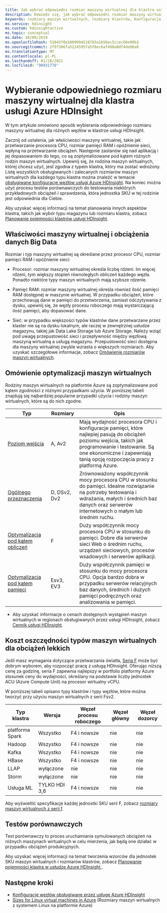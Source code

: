 ```yaml
---
title: Jak wybrać odpowiedni rozmiar maszyny wirtualnej dla klastra usługi Azure HDInsight
description: Dowiedz się, jak wybrać odpowiedni rozmiar maszyny wirtualnej dla klastra usługi HDInsight.
keywords: rozmiary maszyn wirtualnych, rozmiary klastrów, Konfiguracja klastra
ms.service: hdinsight
ms.custom: hdinsightactive
ms.topic: conceptual
ms.date: 10/09/2019
ms.openlocfilehash: 51043f0a1009994528783a1b56ec5ccec68e99b3
ms.sourcegitcommit: 2f9f306fa5224595fa5f8ec6af498a0df4de08a8
ms.translationtype: MT
ms.contentlocale: pl-PL
ms.lasthandoff: 01/28/2021
ms.locfileid: "98931776"
---
```

# <a name="selecting-the-right-vm-size-for-your-azure-hdinsight-cluster"></a>Wybieranie odpowiedniego rozmiaru maszyny wirtualnej dla klastra usługi Azure HDInsight

W tym artykule omówiono sposób wybierania odpowiedniego rozmiaru maszyny wirtualnej dla różnych węzłów w klastrze usługi HDInsight. 

Zacznij od ustalenia, jak właściwości maszyny wirtualnej, takie jak przetwarzanie procesora CPU, rozmiar pamięci RAM i opóźnienie sieci, wpłyną na przetwarzanie obciążeń. Następnie zastanów się nad aplikacją i jej dopasowaniem do tego, co są zoptymalizowane pod kątem różnych rodzin maszyn wirtualnych. Upewnij się, że rodzina maszyn wirtualnych, której chcesz użyć, jest zgodna z typem klastra, który ma zostać wdrożony. Listę wszystkich obsługiwanych i zalecanych rozmiarów maszyn wirtualnych dla każdego typu klastra można znaleźć w temacie [obsługiwane konfiguracje węzłów usługi Azure HDInsight](hdinsight-supported-node-configuration.md). Na koniec można użyć procesu testów porównawczych do testowania niektórych przykładowych obciążeń i sprawdzenia, która jednostka SKU w tej rodzinie jest odpowiednia dla Ciebie.

Aby uzyskać więcej informacji na temat planowania innych aspektów klastra, takich jak wybór typu magazynu lub rozmiaru klastra, zobacz [Planowanie pojemności klastrów usługi HDInsight](hdinsight-capacity-planning.md).

## <a name="vm-properties-and-big-data-workloads"></a>Właściwości maszyny wirtualnej i obciążenia danych Big Data

Rozmiar i typ maszyny wirtualnej są określane przez procesor CPU, rozmiar pamięci RAM i opóźnienie sieci:

- Procesor: rozmiar maszyny wirtualnej określa liczbę rdzeni. Im więcej rdzeni, tym większy stopień równoległych obliczeń każdego węzła. Ponadto niektóre typy maszyn wirtualnych mają szybsze rdzenie.

- Pamięć RAM: rozmiar maszyny wirtualnej określa również ilość pamięci RAM dostępnej w maszynie wirtualnej. W przypadku obciążeń, które przechowują dane w pamięci do przetworzenia, zamiast odczytywania z dysku, upewnij się, że węzły procesu roboczego mają wystarczającą ilość pamięci, aby dopasować dane.

- Sieć: w przypadku większości typów klastrów dane przetwarzane przez klaster nie są na dysku lokalnym, ale raczej w zewnętrznej usłudze magazynu, takiej jak Data Lake Storage lub Azure Storage. Należy wziąć pod uwagę przepustowość sieci i przepływność między węzłową maszyną wirtualną a usługą magazynu. Przepustowość sieci dostępna dla maszyny wirtualnej zwykle wzrasta o większych rozmiarach. Aby uzyskać szczegółowe informacje, zobacz [Omówienie rozmiarów maszyn wirtualnych](../virtual-machines/sizes.md).

## <a name="understanding-vm-optimization"></a>Omówienie optymalizacji maszyn wirtualnych

Rodziny maszyn wirtualnych na platformie Azure są zoptymalizowane pod kątem zgodności z różnymi przypadkami użycia. W poniższej tabeli znajdują się najbardziej popularne przypadki użycia i rodziny maszyn wirtualnych, które są do nich zgodne.

| Typ                     | Rozmiary           |    Opis       |
|--------------------------|-------------------|------------------------------------------------------------------------------------------------------------------------------------|
| [Poziom wejścia](../virtual-machines/sizes-general.md)          | A, Av2  | Mają wydajność procesora CPU i konfiguracje pamięci, które najlepiej pasują do obciążeń poziomu wejścia, takich jak programowanie i testowanie. Są one ekonomiczne i zapewniają tanią opcję rozpoczęcia pracy z platformą Azure. |
| [Ogólnego przeznaczenia](../virtual-machines/sizes-general.md)          | D, DSv2, Dv2  | Zrównoważony współczynnik mocy procesora CPU w stosunku do pamięci. Idealne rozwiązanie na potrzeby testowania i wdrażania, małych i średnich baz danych oraz serwerów internetowych o małym lub średnim ruchu. |
| [Optymalizacja pod kątem obliczeń](../virtual-machines/sizes-compute.md)        | F           | Duży współczynnik mocy procesora CPU w stosunku do pamięci. Dobre dla serwerów sieci Web o średnim ruchu, urządzeń sieciowych, procesów wsadowych i serwerów aplikacji.        |
| [Optymalizacja pod kątem pamięci](../virtual-machines/sizes-memory.md)         | Esv3, EV3  | Duży współczynnik pamięci w stosunku do mocy procesora CPU. Opcja bardzo dobra w przypadku serwerów relacyjnych baz danych, średnich i dużych pamięci podręcznych oraz analizowania w pamięci.                 |

- Aby uzyskać informacje o cenach dostępnych wystąpień maszyn wirtualnych w regionach obsługiwanych przez usługi HDInsight, zobacz [Cennik usługi HDInsight](https://azure.microsoft.com/pricing/details/hdinsight/).

## <a name="cost-saving-vm-types-for-light-workloads"></a>Koszt oszczędności typów maszyn wirtualnych dla obciążeń lekkich

Jeśli masz wymagania dotyczące przetwarzania światła, [Seria F](https://azure.microsoft.com/blog/f-series-vm-size/) może być dobrym wyborem, aby rozpocząć pracę z usługą HDInsight. Oferując niższą cenę za godzinę, seria F zapewnia najlepszy w portfolio platformy Azure stosunek ceny do wydajności, określany na podstawie liczby jednostek ACU (Azure Compute Unit) na procesor wirtualny vCPU.

W poniższej tabeli opisano typy klastrów i typy węzłów, które można tworzyć przy użyciu maszyn wirtualnych z serii Fsv2.

| Typ klastra | Wersja | Węzeł procesu roboczego | Węzeł główny | Węzeł dozorcy |
|---|---|---|---|---|
| platforma Spark | Wszystko | F4 i nowsze | nie | nie |
| Hadoop | Wszystko | F4 i nowsze | nie | nie |
| Kafka | Wszystko | F4 i nowsze | nie | nie |
| HBase | Wszystko | F4 i nowsze | nie | nie |
| LLAP | wyłączone | nie | nie | nie |
| Storm | wyłączone | nie | nie | nie |
| Usługa ML | TYLKO HDI 3,6 | F4 i nowsze | nie | nie |

Aby wyświetlić specyfikacje każdej jednostki SKU serii F, zobacz [rozmiary maszyn wirtualnych z serii f](https://azure.microsoft.com/blog/f-series-vm-size/).

## <a name="benchmarking"></a>Testów porównawczych

Test porównawczy to proces uruchamiania symulowanych obciążeń na różnych maszynach wirtualnych w celu mierzenia, jak będą one działać w przypadku obciążeń produkcyjnych. 

Aby uzyskać więcej informacji na temat tworzenia wzorców dla jednostek SKU maszyn wirtualnych i rozmiarów klastrów, zobacz [Planowanie pojemności klastra w usłudze Azure HDInsight ](hdinsight-capacity-planning.md#choose-the-vm-size-and-type).

## <a name="next-steps"></a>Następne kroki

- [Konfiguracje węzłów obsługiwane przez usługę Azure HDInsight](hdinsight-supported-node-configuration.md)
- [Sizes for Linux virtual machines in Azure](../virtual-machines/sizes.md) (Rozmiary maszyn wirtualnych z systemem Linux na platformie Azure)